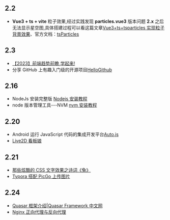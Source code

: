 ## 2.2

-   **Vue3 + ts + vite** 粒子效果,经过实践发现 **particles.vue3** 版本问题 **2.x** 之后无法显示星空图,具体搭建过程可以看这篇文章[Vue3+ts+tsparticles 实现粒子背景效果](https://juejin.cn/post/6992215084097503240)、官方文档：[tsParticles](https://particles.js.org/)

## 2.3

-   [【2023】前端趋势前瞻,学起来!](https://juejin.cn/post/7194711570272747581)
-   分享 GitHub 上有趣入门级的开源项目[HelloGithub](https://hellogithub.com/)

## 2.16

-   NodeJs 安装完整版 [Nodejs 安装教程](https://blog.csdn.net/qq_48485223/article/details/122709354)
-   node 版本管理工具---NVM [nvm 安装教程](https://blog.csdn.net/m0_64697285/article/details/127318141)

## 2.20

-   Android 运行 JavaScript 代码的集成开发平台[Auto.js](https://pro.autojs.org/)
-   [Live2D 看板娘](https://github.com/stevenjoezhang/live2d-widget)

## 2.21

-   [那些炫酷的 CSS 文字效果之诗词《兔》](https://juejin.cn/post/7186464392217165884)
-   [Typora 搭配 PicGo 上传图片](https://mp.weixin.qq.com/s/_WgMvlsdT4ppGjQuI3tMLg)

## 2.24

-   [Quasar 框架介绍|Quasar Framework 中文网](http://www.quasarchs.com/)
-   [Nginx 正向代理与反向代理](https://juejin.cn/post/6865213076174536712)